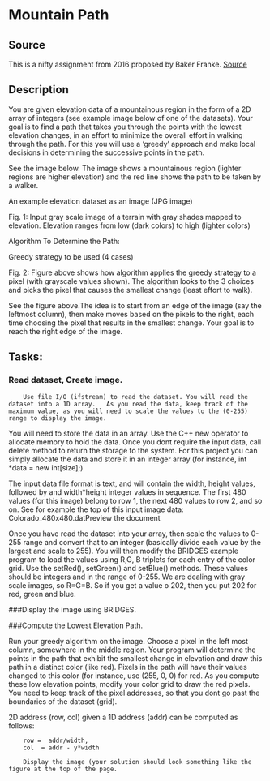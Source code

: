 Mountain Path
=============

Source
------

This is a nifty assignment from 2016 proposed by Baker Franke.
[Source](http://nifty.stanford.edu/2016/franke-mountain-paths/)



Description
-----------

You are given elevation data of a mountainous region in the form of a 2D array of integers (see example image below of one of the datasets). Your goal is to find a path that takes you through the points with the lowest elevation changes, in an effort to minimize the overall effort in walking through the path. For this you will use a ‘greedy’ approach and make local decisions in determining the successive points in the path.

See the  image  below. The image shows a mountainous region (lighter regions are higher elevation) and the red line shows the path to be taken by a walker.

 

An example elevation dataset as an image (JPG image)

Fig. 1: Input gray scale image of a terrain with  gray shades mapped to elevation. Elevation ranges from low (dark colors) to high (lighter colors)

 

Algorithm To Determine the Path:

Greedy strategy to be used (4 cases)

Fig. 2: Figure above shows how algorithm applies the greedy strategy to a pixel (with grayscale values shown). The algorithm looks to the 3 choices and picks the pixel that  causes the smallest change (least effort to walk).

 

See the figure above.The idea is to start from an edge of the image (say the leftmost column), then make moves based on the pixels to the right, each time choosing the pixel that results in the smallest change. Your goal is to reach the right edge of the image.

 

Tasks:
------

### Read dataset, Create image.
        Use file I/O (ifstream) to read the dataset. You will read the dataset into a 1D array.   As you read the data, keep track of the maximum value, as you will need to scale the values to the (0-255) range to display the image.

You will need to store the data in an array. Use the C++ new operator to allocate memory to hold the data. Once you dont require the input data, call delete method to return the storage to the system. For this project you can simply allocate the data and store it in an integer array (for instance, int *data = new int[size];)

The input data file format is text, and  will contain the width, height values, followed by and  width*height integer values  in sequence. The first 480 values (for this image) belong to row 1, the next 480 values to row 2,  and so on. See for example the top of  this input image data:   Colorado_480x480.datPreview the document   

Once you have read the dataset into your array, then scale the values to 0-255 range and convert that to an integer (basically divide each value by the largest and scale to 255). You will then modify the BRIDGES example program to load the values using R,G, B triplets for each entry of the color grid.  Use the setRed(), setGreen() and setBlue() methods. These values should be integers and in the range of 0-255. We are dealing with gray scale images, so  R=G=B. So if you get a value o 202, then you put 202 for red, green and blue.

###Display the image using BRIDGES.

###Compute the Lowest Elevation Path. 

Run your greedy algorithm on the image.  Choose a pixel in the left most column, somewhere in the middle region.  Your program will determine the points in the path that exhibit the smallest change in elevation and draw this path in a distinct color (like red). Pixels in the path will have their values changed to this color (for instance, use (255, 0, 0) for red.  As you compute these low elevation points, modify your color grid to draw the red pixels.  You need to keep track of the pixel addresses, so that you dont go past the boundaries of  the dataset (grid).

2D address (row, col) given a 1D  address (addr) can be computed as   follows:

        row =  addr/width,
        col  = addr - y*width 

        Display the image (your solution should look something like the figure at the top of the page.

